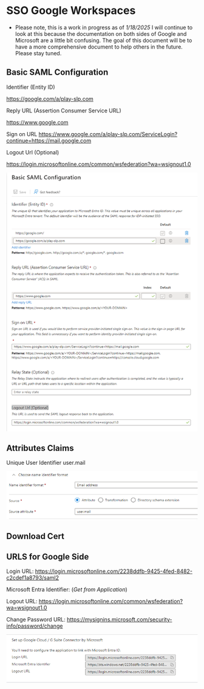 
# SSO Google Workspaces

* Please note, this is a work in progress as of *1/18/2025* I will continue to look at this because the documentation on both sides of Google and Microsoft are a little bit confusing. The goal of this document will be to have a more comprehensive document to help others in the future. Please stay tuned. 

## Basic SAML Configuration



Identifier (Entity ID)

https://google.com/a/play-slp.com

Reply URL (Assertion Consumer Service URL)

https://www.google.com

Sign on URL
https://www.google.com/a/play-slp.com/ServiceLogin?continue=https://mail.google.com

Logout Url (Optional)

https://login.microsoftonline.com/common/wsfederation?wa=wsignout1.0

![alt text](../Assets/SSOWorkspaces/Image1.png)

## Attributes Claims

Unique User Identifier          user.mail

![](../Assets/SSOWorkspaces/Image2.png)

## Download Cert

## URLS for Google Side

Login URL: https://login.microsoftonline.com/2238ddfb-9425-4fed-8482-c2cdef1a8793/saml2

Microsoft Entra Identifier: (*Get from Application*)

Logout URL: https://login.microsoftonline.com/common/wsfederation?wa=wsignout1.0

Change Password URL: https://mysignins.microsoft.com/security-info/password/change

![alt text](../Assets/SSOWorkspaces/image3.png)
